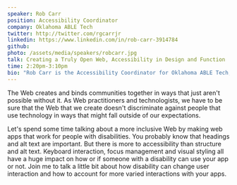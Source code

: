 ```yaml
---
speaker: Rob Carr
position: Accessibility Coordinator
company: Oklahoma ABLE Tech
twitter: http://twitter.com/rgcarrjr
linkedin: https://www.linkedin.com/in/rob-carr-3914784
github:
photo: /assets/media/speakers/robcarr.jpg
talk: Creating a Truly Open Web, Accessibility in Design and Function
time: 2:20pm-3:10pm
bio: "Rob Carr is the Accessibility Coordinator for Oklahoma ABLE Tech, Oklahoma's Assistive Technology Act Program, housed at Oklahoma State University. Rob helps organizations to embrace inclusion through technology and to stop digital discrimination. He trains and guides state agencies, higher education institutions and the occasional private sector partner to make accessibility efforts into sustainable programs. From high-level topics like accessibility in procurement and building accessibility initiatives to the nuts and bolts of PDF and web accessibility, Rob makes accessibility something that organizations can fit into their existing operations. Rob also speaks at local and national conferences on various accessibility-related topics and spearheads ABLE Tech's web and technology accessibility efforts."
---
```

The Web creates and binds communities together in ways that just aren't possible without it. As Web practitioners and technologists, we have to be sure that the Web that we create doesn't discriminate against people that use technology in ways that might fall outside of our expectations.

Let's spend some time talking about a more inclusive Web by making web apps that work for people with disabilities. You probably know that headings and alt text are important. But there is more to accessibility than structure and alt text. Keyboard interaction, focus management and visual styling all have a huge impact on how or if someone with a disability can use your app or not. Join me to talk a little bit about how disability can change user interaction and how to account for more varied interactions with your apps.
